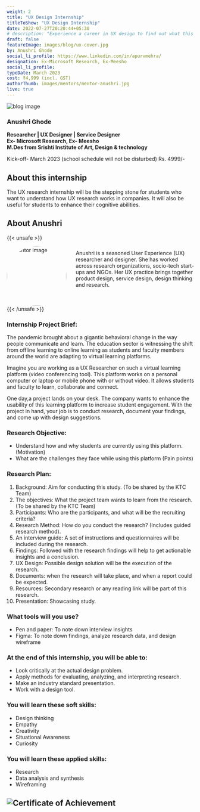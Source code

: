 ```yaml
---
weight: 2
title: "UX Design Internship"
titleToShow: "UX Design Internship"
date: 2022-07-27T20:20:44+05:30
# description: "Experience a career in UX design to find out what this new age career entails."
draft: false
featureImage: images/blog/ux-cover.jpg
by: Anushri Ghode
social_li_profile: https://www.linkedin.com/in/apurvmehra/
designation: Ex-Microsoft Research, Ex-Meesho
social_li_profile:
typeDate: March 2023
cost: ₹4,999 (incl. GST) 
authorThumb: images/mentors/mentor-anushri.jpg
live: true
---
```


![blog image](/images/blog/ux-post-1.jpg)  
### Anushri Ghode
**Researcher | UX Designer | Service Designer**  
**Ex- Microsoft Research, Ex- Meesho**  
**M.Des from Srishti Institute of Art, Design & technology**

Kick-off- March 2023 (school schedule will not be disturbed)
Rs. 4999/-

## About this internship

The UX research internship will be the stepping stone for students who want to understand how UX research works in companies. It will also be useful for students to enhance their cognitive abilities.

## About Anushri
{{< unsafe >}}
<div style="display: inline-block; ">
<img src="/images/client/mentor-anushri.jpg" alt="mentor image" style="border-radius: 50%; height: 160px; width: 160px; float: left; margin-right: 5%;"/>
<p style="margin-top: 2%;">
Anushri is a seasoned User Experience (UX) researcher and designer. She has  worked across research organizations, socio-tech start-ups and NGOs. Her UX practice brings together product design, service design, design thinking and research.
</p>
</div>
{{< /unsafe >}}
<br/>


### Internship Project Brief: 

The pandemic brought about a gigantic behavioral change in the way people communicate and learn. The education sector is witnessing the shift from offline learning to online learning as students and faculty members around the world are adapting to virtual learning platforms.

Imagine you are working as a UX Researcher on such a virtual learning platform (video conferencing tool). This platform works on a personal computer or laptop or mobile phone with or without video. It allows students and faculty to learn, collaborate and connect. 

One day,a project lands on your desk. The company wants to enhance the usability of this learning platform to increase student engagement. With the project in hand, your job is to conduct research, document your findings, and come up with design suggestions. 


### Research Objective:
* Understand how and why students are currently using this platform. (Motivation)
* What are the challenges they face while using this platform (Pain points)

### Research Plan:
1. Background: Aim for conducting this study. (To be shared by the KTC Team)
2. The objectives: What the project team wants to learn from the research. (To be shared by the KTC Team)
3. Participants: Who are the participants, and what will be the recruiting criteria?
4. Research Method: How do you conduct the research? (Includes guided research method).
5. An interview guide: A set of instructions and questionnaires will be included during the research. 
6. Findings: Followed with the research findings will help to get actionable insights and a conclusion.
7. UX Design: Possible design solution will be the execution of the research.
8. Documents: when the research will take place, and when a report could be expected.
9. Resources: Secondary research or any reading link will be part of this research.
10. Presentation: Showcasing study.

### What tools will you use?
* Pen and paper: To note down interview insights
* Figma: To note down findings, analyze research data, and design wireframe

### At the end of this internship, you will be able to:
* Look critically at the actual design problem.
* Apply methods for evaluating, analyzing, and interpreting research.
* Make an industry standard presentation.
* Work with a design tool.

### You will learn these soft skills:
* Design thinking
* Empathy
* Creativity
* Situational Awareness
* Curiosity

### You will learn these applied skills:
* Research 
* Data analysis and synthesis
* Wireframing

## ![Certificate of Achievement]()
